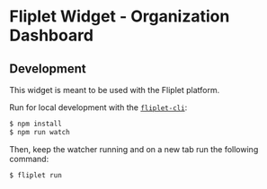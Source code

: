 # Fliplet Widget - Organization Dashboard

## Development

This widget is meant to be used with the Fliplet platform.

Run for local development with the [`fliplet-cli`](https://github.com/Fliplet/fliplet-cli):

```bash
$ npm install
$ npm run watch
```

Then, keep the watcher running and on a new tab run the following command:

```bash
$ fliplet run
```